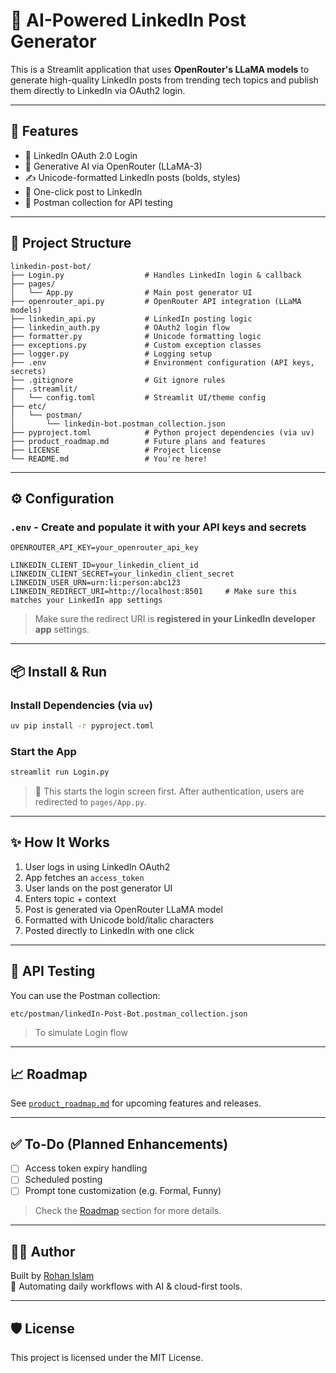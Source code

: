 # 🤖 AI-Powered LinkedIn Post Generator

This is a Streamlit application that uses **OpenRouter's LLaMA models** to generate high-quality LinkedIn posts from trending tech topics and publish them directly to LinkedIn via OAuth2 login.

---

## 🚀 Features

- 🔐 LinkedIn OAuth 2.0 Login
- 🧠 Generative AI via OpenRouter (LLaMA-3)
- ✍️ Unicode-formatted LinkedIn posts (bolds, styles)
- 🚀 One-click post to LinkedIn
- 📂 Postman collection for API testing

---

## 🧱 Project Structure

```text
linkedin-post-bot/
├── Login.py                  # Handles LinkedIn login & callback
├── pages/
│   └── App.py                # Main post generator UI
├── openrouter_api.py         # OpenRouter API integration (LLaMA models)
├── linkedin_api.py           # LinkedIn posting logic
├── linkedin_auth.py          # OAuth2 login flow
├── formatter.py              # Unicode formatting logic
├── exceptions.py             # Custom exception classes
├── logger.py                 # Logging setup
├── .env                      # Environment configuration (API keys, secrets)
├── .gitignore                # Git ignore rules
├── .streamlit/
│   └── config.toml           # Streamlit UI/theme config
├── etc/
│   └── postman/
│       └── linkedin-bot.postman_collection.json
├── pyproject.toml            # Python project dependencies (via uv)
├── product_roadmap.md        # Future plans and features
├── LICENSE                   # Project license
└── README.md                 # You're here!
```

---

## ⚙️ Configuration

### `.env` - Create and populate it with your API keys and secrets

```env
OPENROUTER_API_KEY=your_openrouter_api_key

LINKEDIN_CLIENT_ID=your_linkedin_client_id
LINKEDIN_CLIENT_SECRET=your_linkedin_client_secret
LINKEDIN_USER_URN=urn:li:person:abc123
LINKEDIN_REDIRECT_URI=http://localhost:8501     # Make sure this matches your LinkedIn app settings
```

> Make sure the redirect URI is **registered in your LinkedIn developer app** settings.

---

## 📦 Install & Run

### Install Dependencies (via `uv`)

```bash
uv pip install -r pyproject.toml
```

### Start the App

```bash
streamlit run Login.py
```

> 🔁 This starts the login screen first. After authentication, users are redirected to `pages/App.py`.

---

## ✨ How It Works

1. User logs in using LinkedIn OAuth2
2. App fetches an `access_token`
3. User lands on the post generator UI
4. Enters topic + context
5. Post is generated via OpenRouter LLaMA model
6. Formatted with Unicode bold/italic characters
7. Posted directly to LinkedIn with one click

---

## 🧪 API Testing

You can use the Postman collection:

```text
etc/postman/linkedIn-Post-Bot.postman_collection.json
```

> To simulate  Login flow

---

## 📈 Roadmap

See [`product_roadmap.md`](product_roadmap.md) for upcoming features and releases.

---

## ✅ To-Do (Planned Enhancements)

- [ ] Access token expiry handling
- [ ] Scheduled posting
- [ ] Prompt tone customization (e.g. Formal, Funny)

> Check the [Roadmap](#-roadmap) section for more details.

---

## 👨‍💻 Author

Built by [Rohan Islam](https://www.linkedin.com/in/rohanislam)  
🌱 Automating daily workflows with AI & cloud-first tools.

---

## 🛡 License

This project is licensed under the MIT License.
